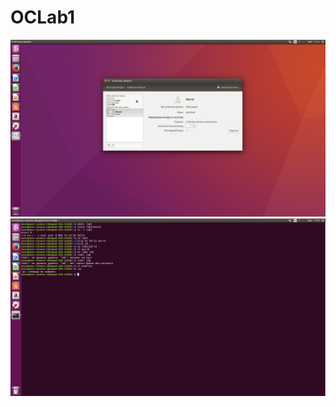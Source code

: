 # OCLab1

![](Снимок%20экрана%20от%202018-02-19%2014-35-30.png)
![](Снимок%20экрана%20от%202018-02-19%2014-40-28.png)
